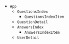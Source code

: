 * `App`
  * `QuestionsIndex`
    * `QuestionsIndexItem`
  * `QuestionDetail`
  * `AnswersIndex`
    * `AnswersIndexItem`
  * `UserDetail`
  
